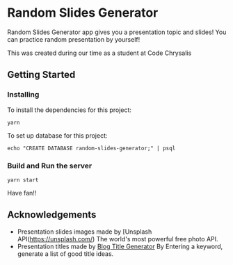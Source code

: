 # Random Slides Generator

Random Slides Generator app gives you a presentation topic and slides! You can practice random presentation by yourself!

This was created during our time as a student at Code Chrysalis

## Getting Started

### Installing

To install the dependencies for this project:

```
yarn
```

To set up database for this project:

```
echo "CREATE DATABASE random-slides-generator;" | psql
```

### Build and Run the server

```
yarn start
```

Have fan!!

## Acknowledgements

- Presentation slides images made by [Unsplash API(https://unsplash.com/) The world's most powerful free photo API.
- Presentation titles made by [Blog Title Generator](https://unsplash.com/) By Entering a keyword, generate a list of good title ideas.
